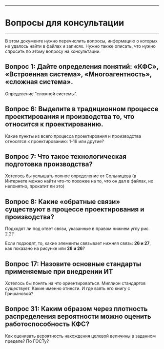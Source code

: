 ___
# Вопросы для консультации
___

В этом документе нужно перечислить вопросы, информацию о которых не удалось найти в файлах и записях. 
Нужно также описать, что нужно спросить по этому вопросу на консультации.

## Вопрос 1:  Дайте определения понятий: «КФС», «Встроенная система», «Многоагентность», «сложная система».

Определение "сложной системы".

## Вопрос 6: Выделите в традиционном процессе проектирования и производства то, что относится к проектированию.
 
 Какие пункты из всего процесса проектировния и производства относятся к проектированию: 1-16 или другие?

## Вопрос 7: Что такое технологическая подготовка производства?

Хотелось бы услышать полное определение от Сольницева (в Интернете можно найти что-то похожее на то, что он дал в файлах, но непонятно, прокатит ли это)

## Вопрос 8: Какие «обратные связи» существуют в процессе проектирования и производства?

Подходят ли под ответ связи, указанные в правом нижнем углу рис. 2.2?  

Если подходят, то, какие элементы связывает нижняя связь: **26 и 27**, как показано на рисунке или **26 и 26**?

## Вопрос 17: Назовите основные стандарты применяемые при внедрении ИТ

Хотелось бы понять на что ориентироваться. Миллион стандартов существует. Какие именно отнести. И где взять его книгу с Гришановой?

## Вопрос 31: Каким образом через плотность распределения вероятности можно оценить работоспособность КФС?

Как оценивать вероятность нахождения целевой величины в заданном пределе? По ГОСТу?
